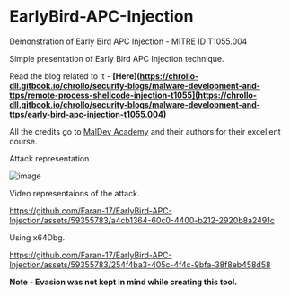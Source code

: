# EarlyBird-APC-Injection
Demonstration of Early Bird APC Injection - MITRE ID T1055.004

Simple presentation of Early Bird APC Injection technique.

Read the blog related to it - **[Here](https://chrollo-dll.gitbook.io/chrollo/security-blogs/malware-development-and-ttps/remote-process-shellcode-injection-t1055](https://chrollo-dll.gitbook.io/chrollo/security-blogs/malware-development-and-ttps/early-bird-apc-injection-t1055.004)**

All the credits go to [MalDev Academy](https://maldevacademy.com/) and their authors for their excellent course.  

Attack representation.

![image](https://github.com/Faran-17/EarlyBird-APC-Injection/assets/59355783/d83b5275-0146-46ef-bc86-848beabced9f)  


Video representaions of the attack.  

https://github.com/Faran-17/EarlyBird-APC-Injection/assets/59355783/a4cb1364-60c0-4400-b212-2920b8a2491c  

Using x64Dbg.  

https://github.com/Faran-17/EarlyBird-APC-Injection/assets/59355783/254f4ba3-405c-4f4c-9bfa-38f8eb458d58  

**Note - Evasion was not kept in mind while creating this tool.**

